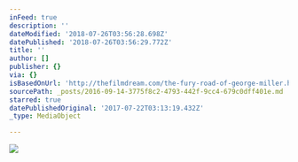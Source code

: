 ```yaml
---
inFeed: true
description: ''
dateModified: '2018-07-26T03:56:28.698Z'
datePublished: '2018-07-26T03:56:29.772Z'
title: ''
author: []
publisher: {}
via: {}
isBasedOnUrl: 'http://thefilmdream.com/the-fury-road-of-george-miller.html'
sourcePath: _posts/2016-09-14-3775f8c2-4793-442f-9cc4-679c0dff401e.md
starred: true
datePublishedOriginal: '2017-07-22T03:13:19.432Z'
_type: MediaObject

---
```

<article style=""><img src="http://thefilmdream.com/image/104969123_scaled_354x516.jpg" /></article>